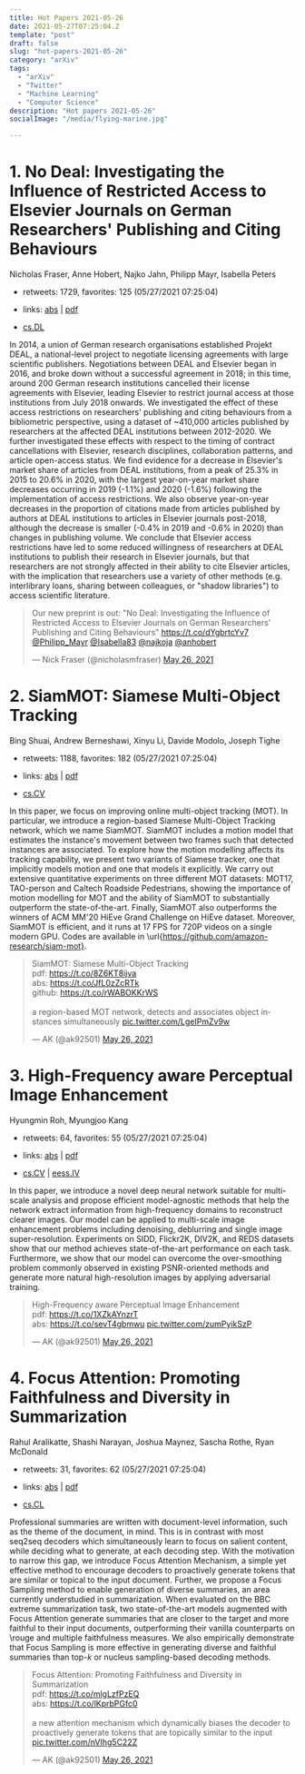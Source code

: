 ```yaml
---
title: Hot Papers 2021-05-26
date: 2021-05-27T07:25:04.Z
template: "post"
draft: false
slug: "hot-papers-2021-05-26"
category: "arXiv"
tags:
  - "arXiv"
  - "Twitter"
  - "Machine Learning"
  - "Computer Science"
description: "Hot papers 2021-05-26"
socialImage: "/media/flying-marine.jpg"

---
```


# 1. No Deal: Investigating the Influence of Restricted Access to Elsevier  Journals on German Researchers' Publishing and Citing Behaviours

Nicholas Fraser, Anne Hobert, Najko Jahn, Philipp Mayr, Isabella Peters

- retweets: 1729, favorites: 125 (05/27/2021 07:25:04)

- links: [abs](https://arxiv.org/abs/2105.12078) | [pdf](https://arxiv.org/pdf/2105.12078)
- [cs.DL](https://arxiv.org/list/cs.DL/recent)

In 2014, a union of German research organisations established Projekt DEAL, a national-level project to negotiate licensing agreements with large scientific publishers. Negotiations between DEAL and Elsevier began in 2016, and broke down without a successful agreement in 2018; in this time, around 200 German research institutions cancelled their license agreements with Elsevier, leading Elsevier to restrict journal access at those institutions from July 2018 onwards. We investigated the effect of these access restrictions on researchers' publishing and citing behaviours from a bibliometric perspective, using a dataset of ~410,000 articles published by researchers at the affected DEAL institutions between 2012-2020. We further investigated these effects with respect to the timing of contract cancellations with Elsevier, research disciplines, collaboration patterns, and article open-access status. We find evidence for a decrease in Elsevier's market share of articles from DEAL institutions, from a peak of 25.3% in 2015 to 20.6% in 2020, with the largest year-on-year market share decreases occurring in 2019 (-1.1%) and 2020 (-1.6%) following the implementation of access restrictions. We also observe year-on-year decreases in the proportion of citations made from articles published by authors at DEAL institutions to articles in Elsevier journals post-2018, although the decrease is smaller (-0.4% in 2019 and -0.6% in 2020) than changes in publishing volume. We conclude that Elsevier access restrictions have led to some reduced willingness of researchers at DEAL institutions to publish their research in Elsevier journals, but that researchers are not strongly affected in their ability to cite Elsevier articles, with the implication that researchers use a variety of other methods (e.g. interlibrary loans, sharing between colleagues, or "shadow libraries") to access scientific literature.

<blockquote class="twitter-tweet"><p lang="en" dir="ltr">Our new preprint is out: &quot;No Deal: Investigating the Influence of Restricted Access to Elsevier Journals on German Researchers&#39; Publishing and Citing Behaviours&quot; <a href="https://t.co/dYgbrtcYv7">https://t.co/dYgbrtcYv7</a> <a href="https://twitter.com/Philipp_Mayr?ref_src=twsrc%5Etfw">@Philipp_Mayr</a> <a href="https://twitter.com/Isabella83?ref_src=twsrc%5Etfw">@Isabella83</a> <a href="https://twitter.com/najkoja?ref_src=twsrc%5Etfw">@najkoja</a> <a href="https://twitter.com/anhobert?ref_src=twsrc%5Etfw">@anhobert</a></p>&mdash; Nick Fraser (@nicholasmfraser) <a href="https://twitter.com/nicholasmfraser/status/1397421706160005120?ref_src=twsrc%5Etfw">May 26, 2021</a></blockquote>
<script async src="https://platform.twitter.com/widgets.js" charset="utf-8"></script>




# 2. SiamMOT: Siamese Multi-Object Tracking

Bing Shuai, Andrew Berneshawi, Xinyu Li, Davide Modolo, Joseph Tighe

- retweets: 1188, favorites: 182 (05/27/2021 07:25:04)

- links: [abs](https://arxiv.org/abs/2105.11595) | [pdf](https://arxiv.org/pdf/2105.11595)
- [cs.CV](https://arxiv.org/list/cs.CV/recent)

In this paper, we focus on improving online multi-object tracking (MOT). In particular, we introduce a region-based Siamese Multi-Object Tracking network, which we name SiamMOT. SiamMOT includes a motion model that estimates the instance's movement between two frames such that detected instances are associated. To explore how the motion modelling affects its tracking capability, we present two variants of Siamese tracker, one that implicitly models motion and one that models it explicitly. We carry out extensive quantitative experiments on three different MOT datasets: MOT17, TAO-person and Caltech Roadside Pedestrians, showing the importance of motion modelling for MOT and the ability of SiamMOT to substantially outperform the state-of-the-art. Finally, SiamMOT also outperforms the winners of ACM MM'20 HiEve Grand Challenge on HiEve dataset. Moreover, SiamMOT is efficient, and it runs at 17 FPS for 720P videos on a single modern GPU. Codes are available in \url{https://github.com/amazon-research/siam-mot}.

<blockquote class="twitter-tweet"><p lang="en" dir="ltr">SiamMOT: Siamese Multi-Object Tracking<br>pdf: <a href="https://t.co/8Z6KT8ijva">https://t.co/8Z6KT8ijva</a><br>abs: <a href="https://t.co/JfL0zZcRTk">https://t.co/JfL0zZcRTk</a><br>github: <a href="https://t.co/rWABOKKrWS">https://t.co/rWABOKKrWS</a><br><br>a region-based MOT network, detects and associates object instances simultaneously <a href="https://t.co/LgeIPmZv9w">pic.twitter.com/LgeIPmZv9w</a></p>&mdash; AK (@ak92501) <a href="https://twitter.com/ak92501/status/1397366152695894019?ref_src=twsrc%5Etfw">May 26, 2021</a></blockquote>
<script async src="https://platform.twitter.com/widgets.js" charset="utf-8"></script>




# 3. High-Frequency aware Perceptual Image Enhancement

Hyungmin Roh, Myungjoo Kang

- retweets: 64, favorites: 55 (05/27/2021 07:25:04)

- links: [abs](https://arxiv.org/abs/2105.11711) | [pdf](https://arxiv.org/pdf/2105.11711)
- [cs.CV](https://arxiv.org/list/cs.CV/recent) | [eess.IV](https://arxiv.org/list/eess.IV/recent)

In this paper, we introduce a novel deep neural network suitable for multi-scale analysis and propose efficient model-agnostic methods that help the network extract information from high-frequency domains to reconstruct clearer images. Our model can be applied to multi-scale image enhancement problems including denoising, deblurring and single image super-resolution. Experiments on SIDD, Flickr2K, DIV2K, and REDS datasets show that our method achieves state-of-the-art performance on each task. Furthermore, we show that our model can overcome the over-smoothing problem commonly observed in existing PSNR-oriented methods and generate more natural high-resolution images by applying adversarial training.

<blockquote class="twitter-tweet"><p lang="en" dir="ltr">High-Frequency aware Perceptual Image Enhancement<br>pdf: <a href="https://t.co/1XZkAYnzrT">https://t.co/1XZkAYnzrT</a><br>abs: <a href="https://t.co/sevT4gbmwu">https://t.co/sevT4gbmwu</a> <a href="https://t.co/zumPyikSzP">pic.twitter.com/zumPyikSzP</a></p>&mdash; AK (@ak92501) <a href="https://twitter.com/ak92501/status/1397393823270064128?ref_src=twsrc%5Etfw">May 26, 2021</a></blockquote>
<script async src="https://platform.twitter.com/widgets.js" charset="utf-8"></script>




# 4. Focus Attention: Promoting Faithfulness and Diversity in Summarization

Rahul Aralikatte, Shashi Narayan, Joshua Maynez, Sascha Rothe, Ryan McDonald

- retweets: 31, favorites: 62 (05/27/2021 07:25:04)

- links: [abs](https://arxiv.org/abs/2105.11921) | [pdf](https://arxiv.org/pdf/2105.11921)
- [cs.CL](https://arxiv.org/list/cs.CL/recent)

Professional summaries are written with document-level information, such as the theme of the document, in mind. This is in contrast with most seq2seq decoders which simultaneously learn to focus on salient content, while deciding what to generate, at each decoding step. With the motivation to narrow this gap, we introduce Focus Attention Mechanism, a simple yet effective method to encourage decoders to proactively generate tokens that are similar or topical to the input document. Further, we propose a Focus Sampling method to enable generation of diverse summaries, an area currently understudied in summarization. When evaluated on the BBC extreme summarization task, two state-of-the-art models augmented with Focus Attention generate summaries that are closer to the target and more faithful to their input documents, outperforming their vanilla counterparts on \rouge and multiple faithfulness measures. We also empirically demonstrate that Focus Sampling is more effective in generating diverse and faithful summaries than top-$k$ or nucleus sampling-based decoding methods.

<blockquote class="twitter-tweet"><p lang="en" dir="ltr">Focus Attention: Promoting Faithfulness and Diversity in Summarization<br>pdf: <a href="https://t.co/mlgLzfPzEQ">https://t.co/mlgLzfPzEQ</a><br>abs: <a href="https://t.co/lKprbPGfc0">https://t.co/lKprbPGfc0</a><br><br>a new attention mechanism which dynamically biases the decoder to proactively generate tokens that are topically similar to the input <a href="https://t.co/nVIhg5C22Z">pic.twitter.com/nVIhg5C22Z</a></p>&mdash; AK (@ak92501) <a href="https://twitter.com/ak92501/status/1397362380259143682?ref_src=twsrc%5Etfw">May 26, 2021</a></blockquote>
<script async src="https://platform.twitter.com/widgets.js" charset="utf-8"></script>



